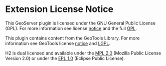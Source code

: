 Extension License Notice
========================

This GeoServer plugin is licensed under the GNU General Public License (GPL). For more information see license [notice](licenses/NOTICE.md) and the full [GPL](licenses/GPL.html).

This plugin contains content from the GeoTools Library. For more information see GeoTools license [notice](licenses/GEOTOOLS_NOTICE.md) and [LGPL](licenses/LGPL.md).

H2 is dual licensed and available under the [MPL 2.0](licenses/mpl-2.0.html) (Mozilla Public License Version 2.0) or under the [EPL 1.0](licenses/epl-1.0.html) (Eclipse Public License).